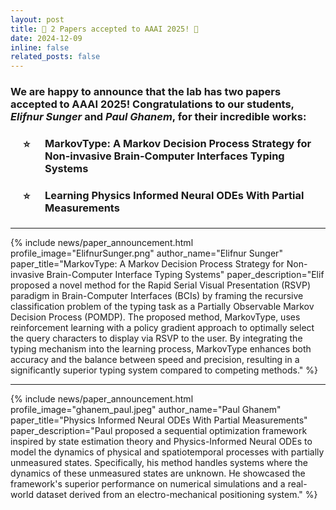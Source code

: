 ```yaml
---
layout: post
title: 🎉 2 Papers accepted to AAAI 2025! 🎉
date: 2024-12-09
inline: false
related_posts: false
---
```


<h3> We are happy to announce that the lab has two papers accepted to AAAI 2025! Congratulations to our students, <em>Elifnur Sunger</em> and <em>Paul Ghanem</em>, for their incredible works: 
<br>
<ul style="list-style-type: none; padding-left: 20px;">
    <li style="position: relative; padding-left: 35px;">
        <span style="position: absolute; left: 0; top: 0;">⭐</span>
        <h4><strong>MarkovType: A Markov Decision Process Strategy for Non-invasive Brain-Computer Interfaces Typing Systems</strong></h4>
    </li>
    <li style="position: relative; padding-left: 35px;">
        <span style="position: absolute; left: 0; top: 0;">⭐</span>
         <h4><strong>Learning Physics Informed Neural ODEs With Partial Measurements</strong></h4>
    </li>
</ul>

</h3>

---

{% include news/paper_announcement.html 
    profile_image="ElifnurSunger.png"
    author_name="Elifnur Sunger"
    paper_title="MarkovType: A Markov Decision Process Strategy for Non-invasive Brain-Computer Interface Typing Systems" 
    paper_description="Elif proposed a novel method for the Rapid Serial Visual Presentation (RSVP) paradigm in Brain-Computer Interfaces (BCIs) by framing the recursive classification problem of the typing task as a Partially Observable Markov Decision Process (POMDP). The proposed method, MarkovType, uses reinforcement learning with a policy gradient approach to optimally select the query characters to display via RSVP to the user. By integrating the typing mechanism into the learning process, MarkovType enhances both accuracy and the balance between speed and precision, resulting in a significantly superior typing system compared to competing methods."
%}

---

{% include news/paper_announcement.html 
    profile_image="ghanem_paul.jpeg"
    author_name="Paul Ghanem"
    paper_title="Physics Informed Neural ODEs With Partial Measurements" 
    paper_description="Paul proposed a sequential optimization framework inspired by state estimation theory and Physics-Informed Neural ODEs to model the dynamics of physical and spatiotemporal processes with partially unmeasured states. Specifically, his method handles systems where the dynamics of these unmeasured states are unknown. He showcased the framework's superior performance on numerical simulations and a real-world dataset derived from an electro-mechanical positioning system."
%}

